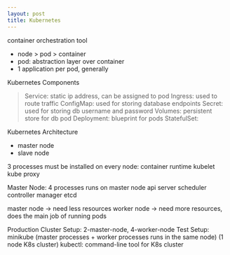 ```yaml
---
layout: post
title: Kubernetes
---
```


container orchestration tool

- node > pod > container <br>
- pod: abstraction layer over container <br>
- 1 application per pod, generally

Kubernetes Components
> Service: static ip address, can be assigned to pod
> Ingress: used to route traffic
> ConfigMap: used for storing database endpoints
> Secret: used for storing db username and password
> Volumes: persistent store for db pod
> Deployment: blueprint for pods
> StatefulSet:

Kubernetes Architecture
- master node
- slave node

3 processes must be installed on every node:
container runtime
kubelet
kube proxy

Master Node: 4 processes runs on master node
api server
scheduler
controller manager
etcd

master node -> need less resources
worker node -> need more resources, does the main job of running pods


Production Cluster Setup: 2-master-node, 4-worker-node
Test Setup: minikube (master processes + worker processes runs in the same node) (1 node K8s cluster)
kubectl: command-line tool for K8s cluster